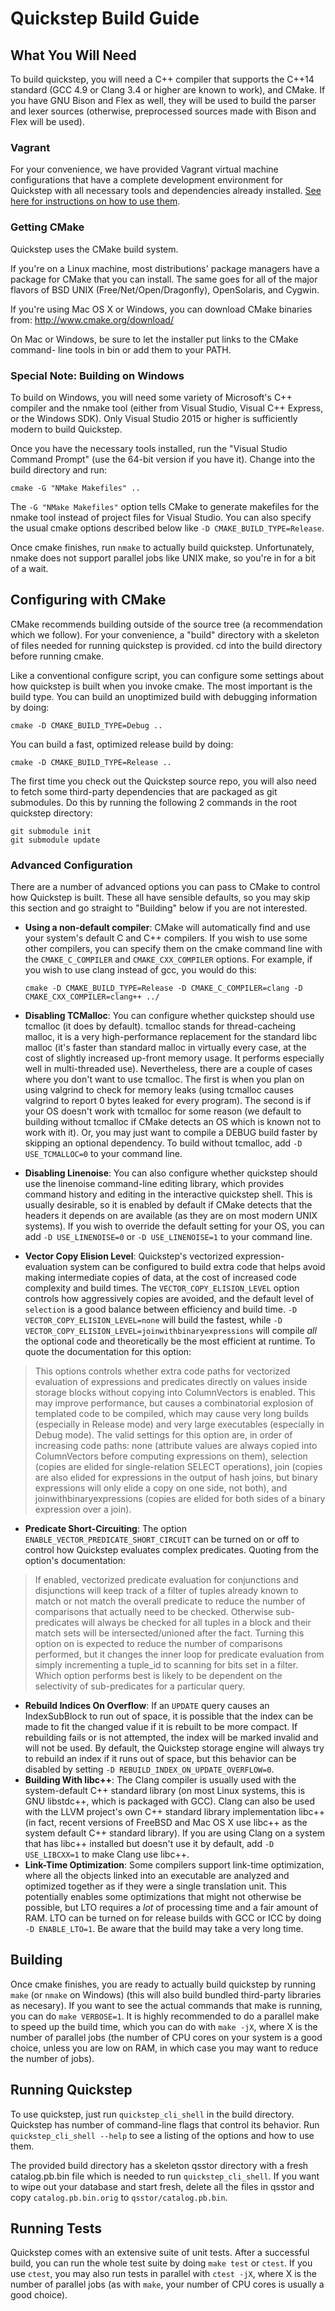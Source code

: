 Quickstep Build Guide
=====================


What You Will Need
------------------

To build quickstep, you will need a C++ compiler that supports the C++14
standard (GCC 4.9 or Clang 3.4 or higher are known to work), and CMake. If you
have GNU Bison and Flex as well, they will be used to build the parser and
lexer sources (otherwise, preprocessed sources made with Bison and Flex will be
used).

### Vagrant

For your convenience, we have provided Vagrant virtual machine configurations
that have a complete development environment for Quickstep with all necessary
tools and dependencies already installed. [See here for instructions on how to
use them](build/vagrant/README.md).

### Getting CMake

Quickstep uses the CMake build system.

If you're on a Linux machine, most distributions' package managers have a
package for CMake that you can install. The same goes for all of the major
flavors of BSD UNIX (Free/Net/Open/Dragonfly), OpenSolaris, and Cygwin.

If you're using Mac OS X or Windows, you can download CMake binaries from:
http://www.cmake.org/download/

On Mac or Windows, be sure to let the installer put links to the CMake command-
line tools in bin or add them to your PATH.

### Special Note: Building on Windows

To build on Windows, you will need some variety of Microsoft's C++ compiler and
the nmake tool (either from Visual Studio, Visual C++ Express, or the Windows
SDK). Only Visual Studio 2015 or higher is sufficiently modern to build
Quickstep.

Once you have the necessary tools installed, run the "Visual Studio Command
Prompt" (use the 64-bit version if you have it). Change into the build
directory and run:

    cmake -G "NMake Makefiles" ..

The `-G "NMake Makefiles"` option tells CMake to generate makefiles for the nmake
tool instead of project files for Visual Studio. You can also specify the usual
cmake options described below like `-D CMAKE_BUILD_TYPE=Release`.

Once cmake finishes, run `nmake` to actually build quickstep. Unfortunately,
nmake does not support parallel jobs like UNIX make, so you're in for a bit of
a wait.

Configuring with CMake
----------------------

CMake recommends building outside of the source tree (a recommendation which we
follow). For your convenience, a "build" directory with a skeleton of files
needed for running quickstep is provided. cd into the build directory before
running cmake.

Like a conventional configure script, you can configure some settings about how
quickstep is built when you invoke cmake. The most important is the build type.
You can build an unoptimized build with debugging information by doing:

    cmake -D CMAKE_BUILD_TYPE=Debug ..

You can build a fast, optimized release build by doing:

    cmake -D CMAKE_BUILD_TYPE=Release ..

The first time you check out the Quickstep source repo, you will also need to
fetch some third-party dependencies that are packaged as git submodules. Do
this by running the following 2 commands in the root quickstep directory:

    git submodule init
    git submodule update

### Advanced Configuration

There are a number of advanced options you can pass to CMake to control how
Quickstep is built. These all have sensible defaults, so you may skip this
section and go straight to "Building" below if you are not interested.

* **Using a non-default compiler**: CMake will automatically find and use your
  system's default C and C++ compilers. If you wish to use some other
  compilers, you can specify them on the cmake command line with the
  `CMAKE_C_COMPILER` and `CMAKE_CXX_COMPILER` options. For example, if you
  wish to use clang instead of gcc, you would do this:

      cmake -D CMAKE_BUILD_TYPE=Release -D CMAKE_C_COMPILER=clang -D CMAKE_CXX_COMPILER=clang++ ../

* **Disabling TCMalloc**: You can configure whether quickstep should use
  tcmalloc (it does by default). tcmalloc stands for thread-cacheing malloc, it
  is a very high-performance replacement for the standard libc malloc (it's
  faster than standard malloc in virtually every case, at the cost of slightly
  increased up-front memory usage. It performs especially well in
  multi-threaded use). Nevertheless, there are a couple of cases where you
  don't want to use tcmalloc. The first is when you plan on using valgrind to
  check for memory leaks (using tcmalloc causes valgrind to report 0 bytes
  leaked for every program). The second is if your OS doesn't work with
  tcmalloc for some reason (we default to building without tcmalloc if CMake
  detects an OS which is known not to work with it). Or, you may just want to
  compile a DEBUG build faster by skipping an optional dependency. To build
  without tcmalloc, add `-D USE_TCMALLOC=0` to your command line.
* **Disabling Linenoise**: You can also configure whether quickstep should use
  the linenoise command-line editing library, which provides command history
  and editing in the interactive quickstep shell. This is usually desirable, so
  it is enabled by default if CMake detects that the headers it depends on are
  available (as they are on most modern UNIX systems). If you wish to override
  the default setting for your OS, you can add `-D USE_LINENOISE=0` or
  `-D USE_LINENOISE=1` to your command line.
* **Vector Copy Elision Level**: Quickstep's vectorized expression-evaluation
  system can be configured to build extra code that helps avoid making
  intermediate copies of data, at the cost of increased code complexity and
  build times. The `VECTOR_COPY_ELISION_LEVEL` option controls how aggressively
  copies are avoided, and the default level of `selection` is a good balance
  between efficiency and build time. `-D VECTOR_COPY_ELISION_LEVEL=none` will
  build the fastest, while
  `-D VECTOR_COPY_ELISION_LEVEL=joinwithbinaryexpressions` will compile *all*
  the optional code and theoretically be the most efficient at runtime. To
  quote the documentation for this option:
> This options controls whether extra code paths for vectorized evaluation
> of expressions and predicates directly on values inside storage blocks
> without copying into ColumnVectors is enabled. This may improve
> performance, but causes a combinatorial explosion of templated code to
> be compiled, which may cause very long builds (especially in Release
> mode) and very large executables (especially in Debug mode). The
> valid settings for this option are, in order of increasing code paths:
> none (attribute values are always copied into ColumnVectors before
> computing expressions on them), selection (copies are elided for
> single-relation SELECT operations), join (copies are also elided for
> expressions in the output of hash joins, but binary expressions will
> only elide a copy on one side, not both), and joinwithbinaryexpressions
> (copies are elided for both sides of a binary expression over a join).

* **Predicate Short-Circuiting**: The option
  `ENABLE_VECTOR_PREDICATE_SHORT_CIRCUIT` can be turned on or off to control
  how Quickstep evaluates complex predicates. Quoting from the option's
  documentation:
> If enabled, vectorized predicate evaluation for conjunctions and
> disjunctions will keep track of a filter of tuples already known to
> match or not match the overall predicate to reduce the number of
> comparisons that actually need to be checked. Otherwise sub-predicates
> will always be checked for all tuples in a block and their match sets
> will be intersected/unioned after the fact. Turning this option on is
> expected to reduce the number of comparisons performed, but it changes
> the inner loop for predicate evaluation from simply incrementing a
> tuple_id to scanning for bits set in a filter. Which option performs
> best is likely to be dependent on the selectivity of sub-predicates for
> a particular query.

* **Rebuild Indices On Overflow**: If an `UPDATE` query causes an IndexSubBlock
  to run out of space, it is possible that the index can be made to fit the
  changed value if it is rebuilt to be more compact. If rebuilding fails or is
  not attempted, the index will be marked invalid and will not be used. By
  default, the Quickstep storage engine will always try to rebuild an index if
  it runs out of space, but this behavior can be disabled by setting
  `-D REBUILD_INDEX_ON_UPDATE_OVERFLOW=0`.
* **Building With libc++**: The Clang compiler is usually used with the
  system-default C++ standard library (on most Linux systems, this is GNU
  libstdc++, which is packaged with GCC). Clang can also be used with the LLVM
  project's own C++ standard library implementation libc++ (in fact, recent
  versions of FreeBSD and Mac OS X use libc++ as the system default C++
  standard library). If you are using Clang on a system that has libc++
  installed but doesn't use it by default, add `-D USE_LIBCXX=1` to make
  Clang use libc++.
* **Link-Time Optimization**: Some compilers support link-time optimization,
  where all the objects linked into an executable are analyzed and optimized
  together as if they were a single translation unit. This potentially enables
  some optimizations that might not otherwise be possible, but LTO requires a
  *lot* of processing time and a fair amount of RAM. LTO can be turned on for
  release builds with GCC or ICC by doing `-D ENABLE_LTO=1`. Be aware that the
  build may take a very long time.

Building
--------

Once cmake finishes, you are ready to actually build quickstep by running
`make` (or `nmake` on Windows) (this will also build bundled third-party
libraries as necesary). If you want to see the actual commands that make is
running, you can do `make VERBOSE=1`. It is highly recommended to do a parallel
make to speed up the build time, which you can do with `make -jX`, where X is
the number of parallel jobs (the number of CPU cores on your system is a good
choice, unless you are low on RAM, in which case you may want to reduce the
number of jobs).

Running Quickstep
-----------------

To use quickstep, just run `quickstep_cli_shell` in the build directory.
Quickstep has number of command-line flags that control its behavior. Run
`quickstep_cli_shell --help` to see a listing of the options and how to use
them.

The provided build directory has a skeleton qsstor directory with a fresh
catalog.pb.bin file which is needed to run `quickstep_cli_shell`. If you want
to wipe out your database and start fresh, delete all the files in qsstor and
copy `catalog.pb.bin.orig` to `qsstor/catalog.pb.bin`.

Running Tests
-------------

Quickstep comes with an extensive suite of unit tests. After a successful
build, you can run the whole test suite by doing `make test` or `ctest`. If
you use `ctest`, you may also run tests in parallel with `ctest -jX`, where
X is the number of parallel jobs (as with `make`, your number of CPU cores is
usually a good choice).
